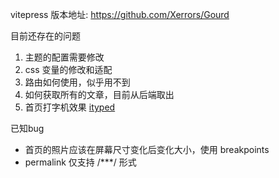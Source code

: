 vitepress 版本地址: https://github.com/Xerrors/Gourd

目前还存在的问题

1. 主题的配置需要修改
2. css 变量的修改和适配
3. 路由如何使用，似乎用不到
4. 如何获取所有的文章，目前从后端取出
5. 首页打字机效果 [ityped](https://www.shejidaren.com/ityped.html)

已知bug

- 首页的照片应该在屏幕尺寸变化后变化大小，使用 breakpoints
- permalink 仅支持 /***/ 形式